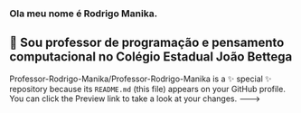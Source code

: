 ### Ola meu nome é Rodrigo Manika.
## 👀 Sou professor de programação e pensamento computacional no Colégio Estadual João Bettega

Professor-Rodrigo-Manika/Professor-Rodrigo-Manika is a ✨ special ✨ repository because its `README.md` (this file) appears on your GitHub profile.
You can click the Preview link to take a look at your changes.
--->
